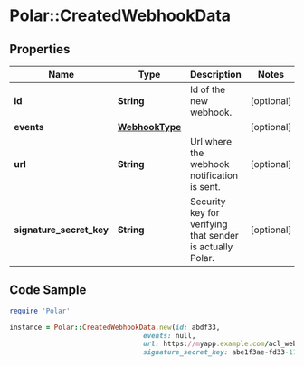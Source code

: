 # Polar::CreatedWebhookData

## Properties

Name | Type | Description | Notes
------------ | ------------- | ------------- | -------------
**id** | **String** | Id of the new webhook. | [optional] 
**events** | [**WebhookType**](WebhookType.md) |  | [optional] 
**url** | **String** | Url where the webhook notification is sent. | [optional] 
**signature_secret_key** | **String** | Security key for verifying that sender is actually Polar. | [optional] 

## Code Sample

```ruby
require 'Polar'

instance = Polar::CreatedWebhookData.new(id: abdf33,
                                 events: null,
                                 url: https://myapp.example.com/acl_webhook,
                                 signature_secret_key: abe1f3ae-fd33-11e8-8eb2-f2801f1b9fd1)
```


